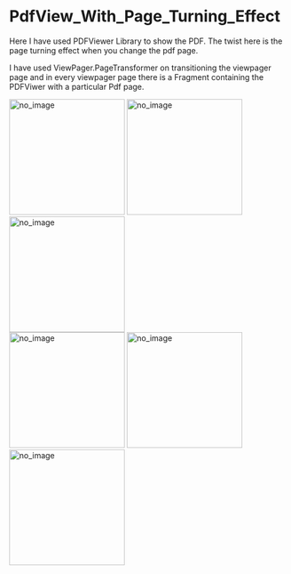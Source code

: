 # PdfView_With_Page_Turning_Effect

Here I have used PDFViewer Library to show the PDF. The twist here is the page turning effect when you change the pdf page. 

I have used ViewPager.PageTransformer on transitioning the viewpager page and in every viewpager page there is a Fragment containing the PDFViwer with a particular Pdf page. 


<img width="208" alt="no_image" src="https://user-images.githubusercontent.com/99284891/177001164-0dd1b911-5156-4d3b-9469-5983c3bbf3c0.png">   <img width="208" alt="no_image" src="https://user-images.githubusercontent.com/99284891/177001170-85e683ce-ded1-4c33-9882-4eeb251e0e2d.png">   <img width="208" alt="no_image" src="https://user-images.githubusercontent.com/99284891/177001171-3dfe9068-24d7-4b6e-b6e0-f266c9140256.png">  
<img width="208" alt="no_image" src="https://user-images.githubusercontent.com/99284891/177001175-0cc3ce1a-521e-4d60-b89c-5bf56b2a014d.png">   <img width="208" alt="no_image" src="https://user-images.githubusercontent.com/99284891/177001178-b8726f88-632f-456e-b76e-03ecdef3a9dc.png">   <img width="208" alt="no_image" src="https://user-images.githubusercontent.com/99284891/177001179-7c98ac05-640a-42e6-ad51-09681a443c5b.png">
